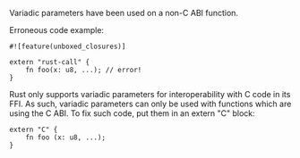 Variadic parameters have been used on a non-C ABI function.

Erroneous code example:

```compile_fail,E0045
#![feature(unboxed_closures)]

extern "rust-call" {
    fn foo(x: u8, ...); // error!
}
```

Rust only supports variadic parameters for interoperability with C code in its
FFI. As such, variadic parameters can only be used with functions which are
using the C ABI. To fix such code, put them in an extern "C" block:

```
extern "C" {
    fn foo (x: u8, ...);
}
```
